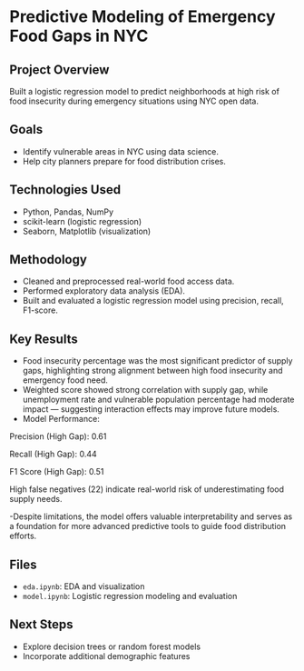 # Predictive Modeling of Emergency Food Gaps in NYC

## Project Overview
Built a logistic regression model to predict neighborhoods at high risk of food insecurity during emergency situations using NYC open data.

## Goals
- Identify vulnerable areas in NYC using data science.
- Help city planners prepare for food distribution crises.

## Technologies Used
- Python, Pandas, NumPy
- scikit-learn (logistic regression)
- Seaborn, Matplotlib (visualization)

## Methodology
- Cleaned and preprocessed real-world food access data.
- Performed exploratory data analysis (EDA).
- Built and evaluated a logistic regression model using precision, recall, F1-score.

## Key Results
- Food insecurity percentage was the most significant predictor of supply gaps, highlighting strong alignment between high food insecurity and emergency food need.
- Weighted score showed strong correlation with supply gap, while unemployment rate and vulnerable population percentage had moderate impact — suggesting interaction effects may improve future models.
- Model Performance:

Precision (High Gap): 0.61

Recall (High Gap): 0.44

F1 Score (High Gap): 0.51

High false negatives (22) indicate real-world risk of underestimating food supply needs.

-Despite limitations, the model offers valuable interpretability and serves as a foundation for more advanced predictive tools to guide food distribution efforts.

## Files
- `eda.ipynb`: EDA and visualization
- `model.ipynb`: Logistic regression modeling and evaluation

## Next Steps
- Explore decision trees or random forest models
- Incorporate additional demographic features
